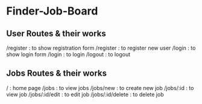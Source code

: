 # Finder-Job-Board

## User Routes & their works
/register : to show registration form
/register : to register new user
/login : to show login form
/login : to login
/logout : to logout

## Jobs Routes & their works
/ : home page
/jobs : to view jobs
/jobs/new : to create new job
/jobs/:id : to view job
/jobs/:id/edit : to edit job
/jobs/:id/delete : to delete job
